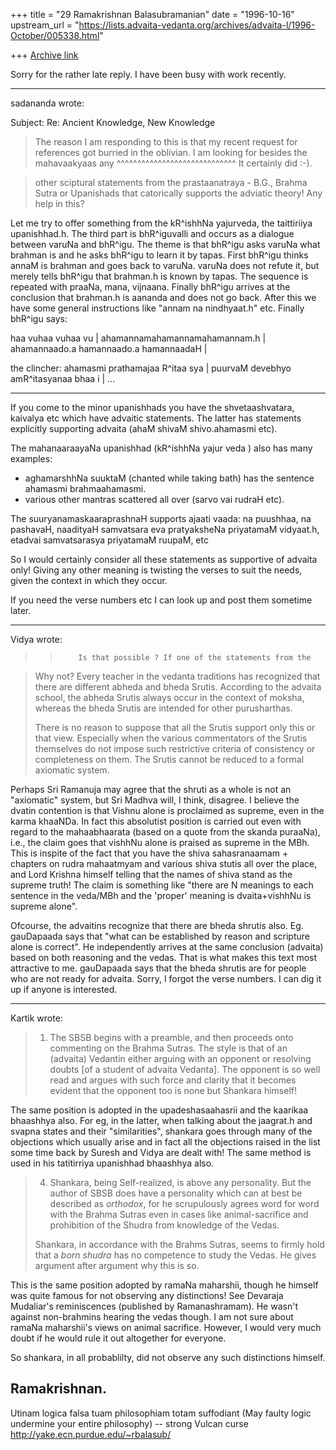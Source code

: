 +++
title = "29 Ramakrishnan Balasubramanian"
date = "1996-10-16"
upstream_url = "https://lists.advaita-vedanta.org/archives/advaita-l/1996-October/005338.html"

+++
[Archive link](https://lists.advaita-vedanta.org/archives/advaita-l/1996-October/005338.html)

Sorry for the rather late reply. I have been busy with work recently.

__________________

sadananda <sada at ANVIL.NRL.NAVY.MIL> wrote:

Subject: Re: Ancient Knowledge, New Knowledge

>The reason I am responding to this is that my recent request for references
>got burried in the oblivian.  I am looking for besides the mahavaakyaas any
^^^^^^^^^^^^^^^^^^^^^^^^^^^^^
   It certainly did :-).

>other sciptural statements from the prastaanatraya - B.G., Brahma Sutra or
>Upanishads that catorically supports the adviatic theory!  Any help in
>this?

Let me try to offer something from the kR^ishhNa yajurveda, the taittiriiya
upanishhad.h. The third part is bhR^iguvalli and occurs as a dialogue between
varuNa and bhR^igu. The theme is that bhR^igu asks varuNa what brahman is and
he asks bhR^igu to learn it by tapas. First bhR^igu thinks annaM is brahman and
goes back to varuNa. varuNa does not refute it, but merely tells bhR^igu that
brahman.h is known by tapas. The sequence is repeated with praaNa, mana,
vijnaana. Finally bhR^igu arrives at the conclusion that brahman.h is aananda
and does not go back. After this we have some general instructions like "annam
na nindhyaat.h" etc. Finally bhR^igu says:

haa vuhaa vuhaa vu |
ahamannamahamannamahamannam.h |
ahamannaado.a hamannaado.a hamannaadaH |

the clincher:
ahamasmi prathamajaa R^itaa sya |
puurvaM devebhyo amR^itasyanaa bhaa i |
...

_____________


If you come to the minor upanishhads you have the shvetaashvatara, kaivalya etc
which have advaitic statements. The latter has statements explicitly supporting
advaita (ahaM shivaM shivo.ahamasmi etc).

The mahanaaraayaNa upanishhad (kR^ishhNa yajur veda ) also has many examples:
 - aghamarshhNa suuktaM (chanted while taking bath)  has  the sentence
   ahamasmi brahmaahamasmi.
 - various other mantras scattered all over (sarvo vai rudraH etc).

The suuryanamaskaaraprashnaH supports ajaati vaada:
  na puushhaa, na pashavaH, naadityaH samvatsara eva pratyaksheNa priyatamaM
  vidyaat.h, etadvai samvatsarasya priyatamaM ruupaM, etc

So I would certainly consider all these statements as supportive of advaita
only! Giving any other meaning is twisting the verses to suit the needs, given
the context in which they occur.

If you need the verse numbers etc I can look up and post them sometime later.

______________

Vidya wrote:


>>         Is that possible ? If one of the statements from the

>Why not? Every teacher in the vedanta traditions has recognized that there
>are different abheda and bheda Srutis. According to the advaita school,
>the abheda Srutis always occur in the context of moksha, whereas the bheda
>Srutis are intended for other purusharthas.
>
>There is no reason to suppose that all the Srutis support only this or
>that view. Especially when the various commentators of the Srutis
>themselves do not impose such restrictive criteria of consistency or
>completeness on them. The Srutis cannot be reduced to a formal axiomatic
>system.

Perhaps Sri Ramanuja may agree that the shruti as a whole is not an "axiomatic"
system, but Sri Madhva will, I think, disagree. I believe the dvatin contention
is that Vishnu alone is proclaimed as supreme, even in the karma khaaNDa. In
fact this absolutist position is carried out even with regard to the
mahaabhaarata (based on a quote from the skanda puraaNa), i.e., the claim
goes that vishhNu alone is praised as supreme in the MBh. This is inspite of
the fact that you have the shiva sahasranaamam + chapters on rudra mahaatmyam
and various shiva stutis all over the place, and Lord Krishna himself telling
that the names of shiva stand as the supreme truth! The claim is something like
"there are N meanings to each sentence in the veda/MBh and the 'proper' meaning
is dvaita+vishhNu is supreme alone".

Ofcourse, the advaitins recognize that there are bheda shrutis also. Eg.
gauDapaada says that "what can be established by reason and scripture alone is
correct". He independently arrives at the same conclusion (advaita) based on
both reasoning and the vedas. That is what makes this text most attractive to
me. gauDapaada says that the bheda shrutis are for people who are not ready for
advaita. Sorry, I forgot the verse numbers. I can dig it up if anyone is
interested.

______________

Kartik wrote:

>1) The SBSB begins with a preamble, and then proceeds onto commenting on
>the Brahma Sutras. The style is that of an (advaita) Vedantin either arguing
>with an opponent or resolving doubts [of a student of advaita Vedanta].
>The opponent is so well read and argues with such force and clarity that it
>becomes evident that the opponent too is none but Shankara himself!

The same position is adopted in the upadeshasaahasrii and the kaarikaa
bhaashhya also. For eg, in the latter, when talking about the jaagrat.h and
svapna states and their "similarities", shankara goes through many of the
objections which usually arise and in fact all the objections raised in the
list some time back by Suresh and Vidya are dealt with! The same method is used
in his tatitirriya upanishhad bhaashhya also.

>4) Shankara, being Self-realized, is above any personality. But the author of
>SBSB does have a personality which can at best be described as *orthodox*,
>for he scrupulously agrees word for word with the Brahma Sutras even in cases
>like animal-sacrifice and prohibition of the Shudra from knowledge of the
 Vedas.
>
>Shankara, in accordance with the Brahms Sutras, seems to firmly hold that a
>*born shudra* has no competence to study the Vedas. He gives argument after
>argument why this is so.

This is the same position adopted by ramaNa maharshii, though he himself
was quite famous for not observing any distinctions! See Devaraja Mudaliar's
reminiscences (published by Ramanashramam). He wasn't against non-brahmins
hearing the vedas though. I am not sure about ramaNa maharshii's views on
animal sacrifice. However, I would very much doubt if he would rule it out
altogether for everyone.

So shankara, in all probablilty, did not observe any such distinctions himself.

Ramakrishnan.
--
Utinam logica falsa tuam philosophiam totam suffodiant (May faulty logic
undermine your entire philosophy)           -- strong Vulcan curse
                  http://yake.ecn.purdue.edu/~rbalasub/

